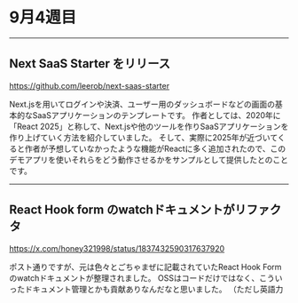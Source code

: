 # 9月4週目

---

## Next SaaS Starter をリリース

https://github.com/leerob/next-saas-starter

Next.jsを用いてログインや決済、ユーザー用のダッシュボードなどの画面の基本的なSaaSアプリケーションのテンプレートです。
作者としては、2020年に「React 2025」と称して、Next.jsや他のツールを作りSaaSアプリケーションを作り上げていく方法を紹介していました。
そして、実際に2025年が近づいてくると作者が予想していなかったような機能がReactに多く追加されたので、このデモアプリを使いそれらをどう動作させるかをサンプルとして提供したとのことです。

---

## React Hook form のwatchドキュメントがリファクタ

https://x.com/honey321998/status/1837432590317637920

ポスト通りですが、元は色々とごちゃまぜに記載されていたReact Hook Formのwatchドキュメントが整理されました。
OSSはコードだけではなく、こういったドキュメント管理とかも貢献ありなんだなと思いました。
（ただし英語力
